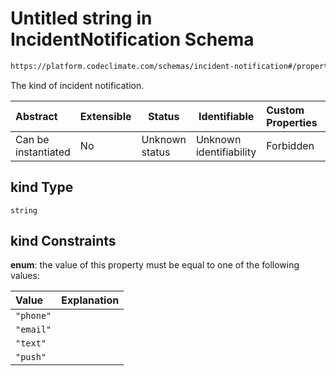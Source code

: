 # Untitled string in IncidentNotification Schema

```txt
https://platform.codeclimate.com/schemas/incident-notification#/properties/kind
```

The kind of incident notification.


| Abstract            | Extensible | Status         | Identifiable            | Custom Properties | Additional Properties | Access Restrictions | Defined In                                                                                                       |
| :------------------ | ---------- | -------------- | ----------------------- | :---------------- | --------------------- | ------------------- | ---------------------------------------------------------------------------------------------------------------- |
| Can be instantiated | No         | Unknown status | Unknown identifiability | Forbidden         | Allowed               | none                | [IncidentNotification.schema.json\*](../../spec/schemas/IncidentNotification.schema.json "open original schema") |

## kind Type

`string`

## kind Constraints

**enum**: the value of this property must be equal to one of the following values:

| Value     | Explanation |
| :-------- | ----------- |
| `"phone"` |             |
| `"email"` |             |
| `"text"`  |             |
| `"push"`  |             |
